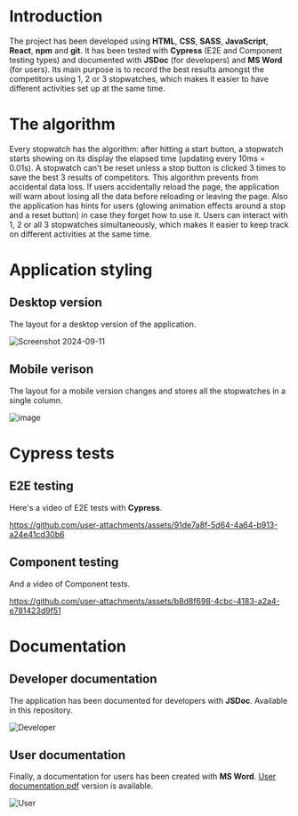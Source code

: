 # Introduction
The project has been developed using **HTML**, **CSS**, **SASS**, **JavaScript**, **React**, **npm** and **git**. It has been tested with **Cypress** (E2E and Component testing types) and documented with **JSDoc** (for developers) and **MS Word** (for users).
Its main purpose is to record the best results amongst the competitors using 1, 2 or 3 stopwatches, which makes it easier to have different activities set up at the same time.
# The algorithm
Every stopwatch has the algorithm: after hitting a start button, a stopwatch starts showing on its display the elapsed time (updating every 10ms = 0.01s). A stopwatch can't be reset unless a stop button is clicked 3 times to save the best 3 results of competitors. This algorithm prevents from accidental data loss. If users accidentally reload the page, the application will warn about losing all the data before reloading or leaving the page. Also the application has hints for users (glowing animation effects around a stop and a reset button) in case they forget how to use it. Users can interact with 1, 2 or all 3 stopwatches simultaneously, which makes it easier to keep track on different activities at the same time.
# Application styling
## Desktop version
The layout for a desktop version of the application.

![Screenshot 2024-09-11](https://github.com/user-attachments/assets/1853680f-3b4a-4e5a-9bc5-1eb5f007c7f2)
## Mobile verison
The layout for a mobile version changes and stores all the stopwatches in a single column.

![image](https://github.com/user-attachments/assets/8d2e17e1-aaa3-4133-b498-4e3c9dc4d481)
# Cypress tests
## E2E testing
Here's a video of E2E tests with **Cypress**.

https://github.com/user-attachments/assets/91de7a8f-5d64-4a64-b913-a24e41cd30b6
## Component testing
And a video of Component tests.

https://github.com/user-attachments/assets/b8d8f698-4cbc-4183-a2a4-e781423d9f51
# Documentation
## Developer documentation
The application has been documented for developers with **JSDoc**. Available in this repository.

![Developer](https://github.com/user-attachments/assets/0a6b73ea-5a3d-4a82-8e86-454f5e278f16)
## User documentation
Finally, a documentation for users has been created with **MS Word**. [User documentation.pdf](https://github.com/user-attachments/files/16967419/User.documentation.pdf) version is available.

![User](https://github.com/user-attachments/assets/111c5124-d7c4-4868-b622-43999802c130)
